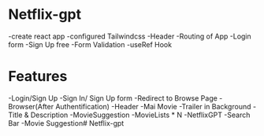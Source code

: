 # Netflix-gpt

-create react app
-configured Tailwindcss
-Header
-Routing of App
-Login form 
-Sign Up free
-Form Validation
-useRef Hook

# Features
-Login/Sign Up
    -Sign In/ Sign Up form
    -Redirect to Browse Page
-Browser(After Authentification)
    -Header
    -Mai Movie
        -Trailer in Background
        -Title & Description
        -MovieSuggestion
            -MovieLists * N
-NetflixGPT
    -Search Bar
    -Movie Suggestion#   N e t f l i x - g p t  
 